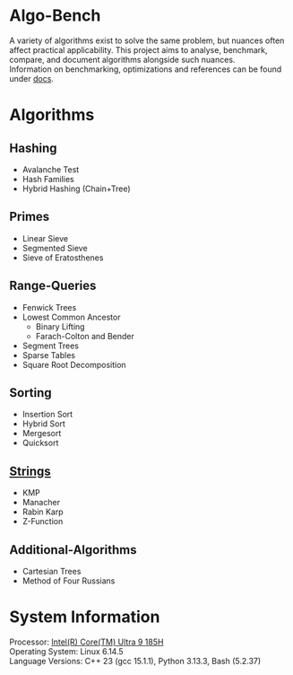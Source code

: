 # Algo-Bench
A variety of algorithms exist to solve the same problem, but nuances often affect practical applicability. This project aims to analyse, benchmark, compare, and document algorithms alongside such nuances.  
Information on benchmarking, optimizations and references can be found under [docs](docs/README.md).  

# Algorithms

<!-- ## [Hashing](hashing/README.md) -->
## Hashing
- Avalanche Test
- Hash Families
- Hybrid Hashing (Chain+Tree)

<!-- ## [Primes](primes/README.md) -->
## Primes
- Linear Sieve
- Segmented Sieve
- Sieve of Eratosthenes

<!-- ## [Range-Queries](range-queries/README.md) -->
## Range-Queries
- Fenwick Trees
- Lowest Common Ancestor
    - Binary Lifting
    - Farach-Colton and Bender
- Segment Trees
- Sparse Tables
- Square Root Decomposition

<!-- ## [Sorting](sorting/README.md) -->
## Sorting
- Insertion Sort
- Hybrid Sort
- Mergesort
- Quicksort

## [Strings](strings/README.md)
- KMP
- Manacher
- Rabin Karp
- Z-Function

<!-- ## [Additional-Algorithms](additional-algorithms/README.md) -->
## Additional-Algorithms
- Cartesian Trees
- Method of Four Russians

# System Information
Processor: [Intel(R) Core(TM) Ultra 9 185H](lscpu-info.txt)  
Operating System: Linux 6.14.5  
Language Versions: C++ 23 (gcc 15.1.1), Python 3.13.3, Bash (5.2.37)  
